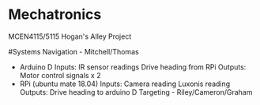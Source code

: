 # Mechatronics
MCEN4115/5115 Hogan's Alley Project

#Systems
Navigation - Mitchell/Thomas
- Arduino D
    Inputs: 
      IR sensor readings
      Drive heading from RPi
    Outputs:
      Motor control signals x 2
- RPi (ubuntu mate 18.04)
    Inputs:
      Camera reading
      Luxonis reading
    Outputs:
      Drive heading to arduino D
Targeting - Riley/Cameron/Graham

